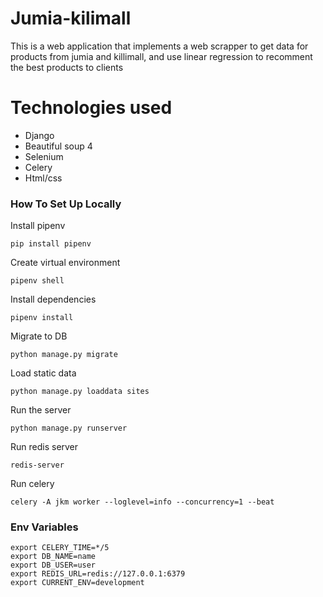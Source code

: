 # Jumia-kilimall

This is a web application that implements a web scrapper to get data for products from jumia and killimall, and use linear regression to recomment the best products to clients

# Technologies used
- Django
- Beautiful soup 4
- Selenium
- Celery
- Html/css

### How To Set Up Locally
Install pipenv
```
pip install pipenv
```

Create virtual environment
```
pipenv shell
```

Install dependencies
```
pipenv install
```

Migrate to DB
```
python manage.py migrate
```

Load static data 
```
python manage.py loaddata sites
```

Run the server
```
python manage.py runserver
```

Run redis server
```
redis-server
```

Run celery
```
celery -A jkm worker --loglevel=info --concurrency=1 --beat
```


### Env Variables

```
export CELERY_TIME=*/5
export DB_NAME=name
export DB_USER=user
export REDIS_URL=redis://127.0.0.1:6379
export CURRENT_ENV=development
```
